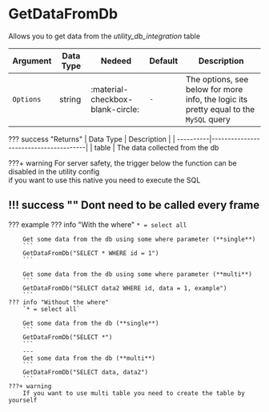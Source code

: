 # GetDataFromDb
Allows you to get data from the *utility_db_integration* table

| Argument              | Data Type                            | Nedeed                    | Default         | Description
| ----------------------| ------------------------------------ | ------------------------- |-----------------|-------------
| `Options`                | string | :material-checkbox-blank-circle: | `-` | The options, see below for more info, the logic its pretty equal to the `MySQL` query

??? success "Returns"
    | Data Type | Description                           |
    | ----------|---------------------------------------|
    | table | The data collected from the db


???+ warning
    For server safety, the trigger below the function can be disabled in the utility config<br>
    if you want to use this native you need to execute the SQL

!!! success ""
    Dont need to be called every frame
---
??? example
    ??? info "With the where"
        `* = select all`

        Get some data from the db using some where parameter (**single**)
        ```
        GetDataFromDb("SELECT * WHERE id = 1")
        ```

        Get some data from the db using some where parameter (**multi**)
        ```
        GetDataFromDb("SELECT data2 WHERE id, data = 1, example")
        ```
    ??? info "Without the where"
        `* = select all`

        Get some data from the db (**single**)
        ```
        GetDataFromDb("SELECT *")
        ```
        ---
        Get some data from the db (**multi**)
        ```
        GetDataFromDb("SELECT data, data2")
        ```
    ???+ warning
        If you want to use multi table you need to create the table by yourself